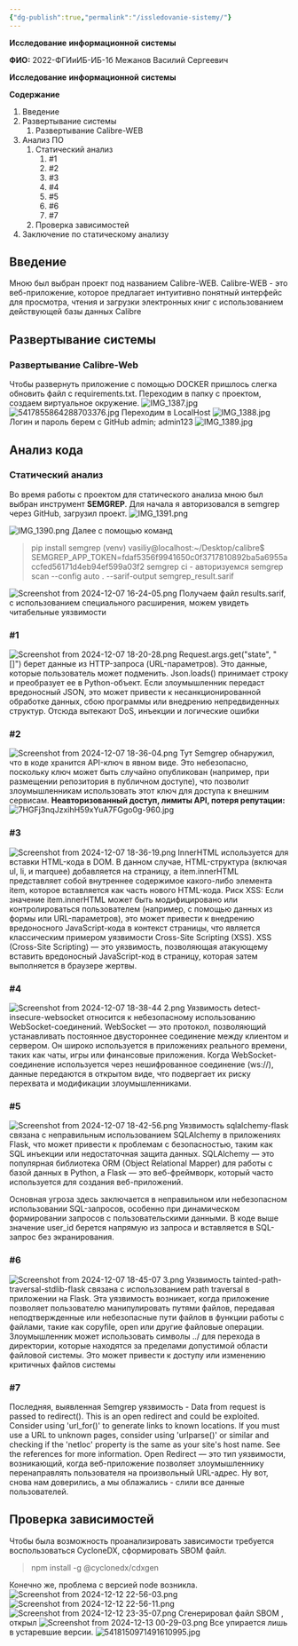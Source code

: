 ```yaml
---
{"dg-publish":true,"permalink":"/issledovanie-sistemy/"}
---
```


**Исследование** **информационной** **системы**

**ФИО:** 2022-ФГИиИБ-ИБ-1б Межанов Василий Сергеевич

**Исследование** **информационной** **системы**

**Содержание**

1. Введение
2. Развертывание системы
    1. Развертывание Calibre-WEB 
3. Анализ ПО
    1. Статический анализ
        1. #1
        2. #2
        3. #3
        4. #4
        5. #5
        6. #6
        7. #7
    2. Проверка зависимостей
4. Заключение по статическому анализу
## **Введение**
Мною был выбран проект под названием Calibre-WEB. Calibre-WEB - это веб-приложение, которое предлагает интуитивно понятный интерфейс для просмотра, чтения и загрузки электронных книг с использованием действующей базы данных Calibre
## **Развертывание системы**
### **Развертывание Calibre-Web**
Чтобы развернуть приложение с помощью DOCKER пришлось слегка обновить файл с requirements.txt. Переходим в папку с проектом, создаем виртуальное окружение. ![IMG_1387.jpg](/img/user/IMG_1387.jpg)
![5417855864288703376.jpg](/img/user/5417855864288703376.jpg)
Переходим в LocalHost
![IMG_1388.jpg](/img/user/IMG_1388.jpg)
Логин и пароль берем с GitHub admin; admin123
![IMG_1389.jpg](/img/user/IMG_1389.jpg)
## **Анализ кода**
### **Статический** **анализ**
Во время работы с проектом для статического анализа мною был выбран инструмент **SEMGREP**. Для начала я авторизовался в semgrep через GitHub, загрузил проект. ![IMG_1391.png](/img/user/IMG_1391.png)

![IMG_1390.png](/img/user/IMG_1390.png)
Далее c помощью команд
> pip install semgrep
> (venv) vasiliy@localhost:~/Desktop/calibre$ SEMGREP_APP_TOKEN=fdaf5356f9941650c0f3717810892ba5a6955accfed56171d4eb94ef599a03f2 semgrep ci - авторизуемся
> semgrep scan --config auto . --sarif-output semgrep_result.sarif

![Screenshot from 2024-12-07 16-24-05.png](/img/user/Screenshot%20from%202024-12-07%2016-24-05.png)
Получаем файл results.sarif,  с использованием специального расширения, можем увидеть читабельные уязвимости 
### **#1**
![Screenshot from 2024-12-07 18-20-28.png](/img/user/Screenshot%20from%202024-12-07%2018-20-28.png)
Request.args.get("state", "[]") берет данные из HTTP-запроса (URL-параметров). Это данные, которые пользователь может подменить. Json.loads() принимает строку и преобразует ее в Python-объект. Если злоумышленник передаст вредоносный JSON, это может привести к несанкционированной обработке данных, сбою программы или внедрению непредвиденных структур. Отсюда вытекают DoS, инъекции и логические ошибки
### **#2**
![Screenshot from 2024-12-07 18-36-04.png](/img/user/Screenshot%20from%202024-12-07%2018-36-04.png)
Тут Semgrep обнаружил, что в коде хранится API-ключ в явном виде. Это небезопасно, поскольку ключ может быть случайно опубликован (например, при размещении репозитория в публичном доступе), что позволит злоумышленникам использовать этот ключ для доступа к внешним сервисам. **Неавторизованный доступ, лимиты API, потеря репутации:**
![7HGFj3nqJzxihH59xYuA7FGgo0g-960.jpg](/img/user/7HGFj3nqJzxihH59xYuA7FGgo0g-960.jpg)
### **#3**
![Screenshot from 2024-12-07 18-36-19.png](/img/user/Screenshot%20from%202024-12-07%2018-36-19.png)
InnerHTML используется для вставки HTML-кода в DOM. В данном случае, HTML-структура (включая ul, li, и marquee) добавляется на страницу, а item.innerHTML представляет собой внутреннее содержимое какого-либо элемента item, которое вставляется как часть нового HTML-кода.
Риск XSS: Если значение item.innerHTML может быть модифицировано или контролироваться пользователем (например, с помощью данных из формы или URL-параметров), это может привести к внедрению вредоносного JavaScript-кода в контекст страницы, что является классическим примером уязвимости Cross-Site Scripting (XSS).
XSS (Cross-Site Scripting) — это уязвимость, позволяющая атакующему вставить вредоносный JavaScript-код в страницу, которая затем выполняется в браузере жертвы.
### **#4**
![Screenshot from 2024-12-07 18-38-44 2.png](/img/user/Screenshot%20from%202024-12-07%2018-38-44%202.png)
Уязвимость detect-insecure-websocket относится к небезопасному использованию WebSocket-соединений. WebSocket — это протокол, позволяющий устанавливать постоянное двустороннее соединение между клиентом и сервером. Он широко используется в приложениях реального времени, таких как чаты, игры или финансовые приложения.
Когда WebSocket-соединение используется через нешифрованное соединение (ws://), данные передаются в открытом виде, что подвергает их риску перехвата и модификации злоумышленниками. 
### **#5**
![Screenshot from 2024-12-07 18-42-56.png](/img/user/Screenshot%20from%202024-12-07%2018-42-56.png)
Уязвимость sqlalchemy-flask связана с неправильным использованием SQLAlchemy в приложениях Flask, что может привести к проблемам с безопасностью, таким как SQL инъекции или недостаточная защита данных. SQLAlchemy — это популярная библиотека ORM (Object Relational Mapper) для работы с базой данных в Python, а Flask — это веб-фреймворк, который часто используется для создания веб-приложений.

Основная угроза здесь заключается в неправильном или небезопасном использовании SQL-запросов, особенно при динамическом формировании запросов с пользовательскими данными.
В коде выше значение user_id берется напрямую из запроса и вставляется в SQL-запрос без экранирования.
### **#6**
![Screenshot from 2024-12-07 18-45-07 3.png](/img/user/Screenshot%20from%202024-12-07%2018-45-07%203.png)
Уязвимость tainted-path-traversal-stdlib-flask связана с использованием path traversal в приложении на Flask. Эта уязвимость возникает, когда приложение позволяет пользователю манипулировать путями файлов, передавая неподтвержденные или небезопасные пути файлов в функции работы с файлами, такие как copyfile, open или другие файловые операции.
Злоумышленник может использовать символы ../ для перехода в директории, которые находятся за пределами допустимой области файловой системы. Это может привести к доступу или изменению критичных файлов системы
### **#7**
Последняя, выявленная Semgrep уязвимость - Data from request is passed to redirect(). This is an open redirect and could be exploited. Consider using 'url_for()' to generate links to known locations. If you must use a URL to unknown pages, consider using 'urlparse()' or similar and checking if the 'netloc' property is the same as your site's host name. See the references for more information. Open Redirect  — это тип уязвимости, возникающий, когда веб-приложение позволяет злоумышленнику перенаправлять пользователя на произвольный URL-адрес. Ну вот, снова нам доверились, а мы облажались - слили все данные пользователей. 
## **Проверка зависимостей**
Чтобы была возможность проанализировать зависимости требуется воспользоваться CycloneDX, сформировать SBOM файл. 
> npm install -g @cyclonedx/cdxgen

Конечно же, проблема с версией node возникла. 
![Screenshot from 2024-12-12 22-56-03.png](/img/user/Screenshot%20from%202024-12-12%2022-56-03.png)
![Screenshot from 2024-12-12 22-56-11.png](/img/user/Screenshot%20from%202024-12-12%2022-56-11.png)
![Screenshot from 2024-12-12 23-35-07.png](/img/user/Screenshot%20from%202024-12-12%2023-35-07.png)
Сгенерировал файл SBOM , открыл 
![Screenshot from 2024-12-13 00-29-03.png](/img/user/Screenshot%20from%202024-12-13%2000-29-03.png)
Все упирается лишь в устаревшие версии. 
![5418150971491610995.jpg](/img/user/5418150971491610995.jpg)
